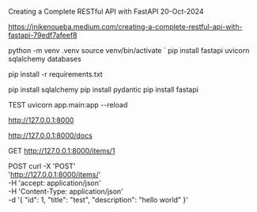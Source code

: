 Creating a Complete RESTful API with FastAPI
20-Oct-2024

https://jnikenoueba.medium.com/creating-a-complete-restful-api-with-fastapi-79edf7afeef8

python -m venv .venv
source venv/bin/activate
`
pip install fastapi uvicorn sqlalchemy databases

pip install -r requirements.txt

pip install sqlalchemy
pip install pydantic
pip install fastapi

TEST
uvicorn app.main:app --reload


http://127.0.0.1:8000

http://127.0.0.1:8000/docs

GET
http://127.0.0.1:8000/items/1

POST
curl -X 'POST' \
  'http://127.0.0.1:8000/items/' \
  -H 'accept: application/json' \
  -H 'Content-Type: application/json' \
  -d '{
  "id": 1,
  "title": "test",
  "description": "hello world"
}'